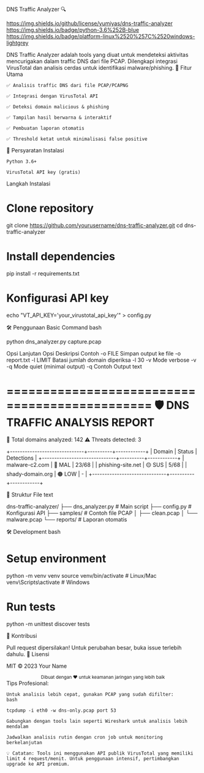 DNS Traffic Analyzer 🔍

https://img.shields.io/github/license/yumiyas/dns-traffic-analyzer
https://img.shields.io/badge/python-3.6%252B-blue
https://img.shields.io/badge/platform-linux%2520%257C%2520windows-lightgrey

DNS Traffic Analyzer adalah tools yang diuat  untuk mendeteksi aktivitas mencurigakan dalam traffic DNS dari file PCAP. 
Dilengkapi integrasi VirusTotal dan analisis cerdas untuk identifikasi malware/phishing.
🌟 Fitur Utama

    ✅ Analisis traffic DNS dari file PCAP/PCAPNG

    ✅ Integrasi dengan VirusTotal API

    ✅ Deteksi domain malicious & phishing

    ✅ Tampilan hasil berwarna & interaktif

    ✅ Pembuatan laporan otomatis

    ✅ Threshold ketat untuk minimalisasi false positive

🚀 Persyaratan Instalasi

    Python 3.6+

    VirusTotal API key (gratis)

Langkah Instalasi

# Clone repository
git clone https://github.com/yourusername/dns-traffic-analyzer.git
cd dns-traffic-analyzer

# Install dependencies
pip install -r requirements.txt

# Konfigurasi API key
echo "VT_API_KEY='your_virustotal_api_key'" > config.py

🛠 Penggunaan
Basic Command
bash

python dns_analyzer.py capture.pcap

Opsi Lanjutan
Opsi	Deskripsi	Contoh
-o FILE	Simpan output ke file	-o report.txt
-l LIMIT	Batasi jumlah domain diperiksa	-l 30
-v	Mode verbose	-v
-q	Mode quiet (minimal output)	-q
Contoh Output
text

==============================================
🛡️  DNS TRAFFIC ANALYSIS REPORT
==============================================
🔎 Total domains analyzed: 142
⚠️  Threats detected: 3

+------------------------------+----------+------------+
| Domain                       | Status   | Detections |
+------------------------------+----------+------------+
| malware-c2.com               | 🔴 MAL   | 23/68      |
| phishing-site.net            | 🟡 SUS   | 5/68       |
| shady-domain.org             | 🟠 LOW   | -          |
+------------------------------+----------+------------+

📁 Struktur File
text

dns-traffic-analyzer/
├── dns_analyzer.py    # Main script
├── config.py          # Konfigurasi API
├── samples/           # Contoh file PCAP
│   ├── clean.pcap
│   └── malware.pcap
└── reports/           # Laporan otomatis

🛠️ Development
bash

# Setup environment
python -m venv venv
source venv/bin/activate  # Linux/Mac
venv\Scripts\activate     # Windows

# Run tests
python -m unittest discover tests

🤝 Kontribusi

Pull request dipersilakan! Untuk perubahan besar, buka issue terlebih dahulu.
📜 Lisensi

MIT © 2023 Your Name
<div align="center"> <sub>Dibuat dengan ❤️ untuk keamanan jaringan yang lebih baik</sub> </div>
Tips Profesional:

    Untuk analisis lebih cepat, gunakan PCAP yang sudah difilter:
    bash

    tcpdump -i eth0 -w dns-only.pcap port 53

    Gabungkan dengan tools lain seperti Wireshark untuk analisis lebih mendalam

    Jadwalkan analisis rutin dengan cron job untuk monitoring berkelanjutan

    💡 Catatan: Tools ini menggunakan API publik VirusTotal yang memiliki limit 4 request/menit. Untuk penggunaan intensif, pertimbangkan upgrade ke API premium.

